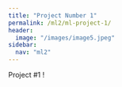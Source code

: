 ```yaml
---
title: "Project Number 1"
permalink: /ml2/ml-project-1/
header:
  image: "/images/image5.jpeg"
sidebar:
  nav: "ml2"
---
```


Project #1 !
